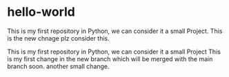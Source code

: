 # hello-world

This is my first repository in Python, we can consider it a small Project.
This is the new chnage plz consider this.

This is my first repository in Python, we can consider it a small Project
This is my first change in the new branch which will be merged with the main branch soon.
another small change.

